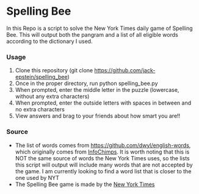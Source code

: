 # Spelling Bee
In this Repo is a script to solve the New York Times daily game of Spelling Bee. This will output both the pangram and a list of all eligible words according to the dictionary I used.

### Usage
1. Clone this repository (git clone https://github.com/jack-epstein/spelling_bee)
2. Once in the proper directory, run python spelling_bee.py
3. When prompted, enter the middle letter in the puzzle (lowercase, without any extra characters)
4. When prompted, enter the outside letters with spaces in between and no extra characters
5. View answers and  brag to your friends about how smart you are!!

### Source
- The list of words comes from https://github.com/dwyl/english-words, which originally comes from [InfoChimps](www.infochimps.com). It is worth noting that this is NOT the same source of words the New York Times uses, so the lists this script will output will include many words that are not accepted by the game. I am currently looking to find a word list that is closer to the one used by NYT
- The Spelling Bee game is made by the [New York Times](https://www.nytimes.com/)
